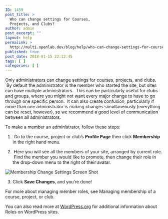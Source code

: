 ```yaml
---
ID: 1459
post_title: >
  Who can change settings for Courses,
  Projects, and Clubs?
author: admin
post_excerpt: ""
layout: help
permalink: >
  http://multi.openlab.dev/blog/help/who-can-change-settings-for-courses-projects-and-clubs/
published: true
post_date: 2018-01-15 22:12:45
tags: [ ]
categories: [ ]
---
```

Only administrators can change settings for courses, projects, and clubs.  By default the administrator is the member who started the site, but sites can have multiple administrators.  This can be particularly useful for clubs and groups, where you might not want every major change to have to go through one specific person.  It can also create confusion, particularly if more than one administrator is making changes simultaneously (everything can be reset, however), so we recommend a good level of communication between all administrators.

To make a member an administrator, follow these steps:

1.  Go to the course, project or club’s <strong>Profile Page</strong> then click <strong>Membership</strong> in the right hand menu.

2.  Here you will see all the members of your site, arranged by current role.  Find the member you would like to promote, then change their role in the drop-down menu to the right of their avatar.

<img class="alignnone wp-image-36479 size-full" src="https://openlab.citytech.cuny.edu/wp-content/uploads/2012/08/Who_Can_Change_Settings_1_V2.png" sizes="(max-width: 1200px) 100vw, 1200px" srcset="https://openlab.citytech.cuny.edu/wp-content/uploads/2012/08/Who_Can_Change_Settings_1_V2.png 1200w, https://openlab.citytech.cuny.edu/wp-content/uploads/2012/08/Who_Can_Change_Settings_1_V2-300x163.png 300w, https://openlab.citytech.cuny.edu/wp-content/uploads/2012/08/Who_Can_Change_Settings_1_V2-1024x556.png 1024w, https://openlab.citytech.cuny.edu/wp-content/uploads/2012/08/Who_Can_Change_Settings_1_V2-32x17.png 32w" alt="Membership Change Settings Screen Shot" />

3. Click <strong>Save Changes</strong>, and you’re done!

For more about managing member roles, see Managing membership of a course, project, or club.

You can also read more at <a href="http://codex.wordpress.org/Roles_and_Capabilities">WordPress.org</a> for additional information about Roles on WordPress sites.